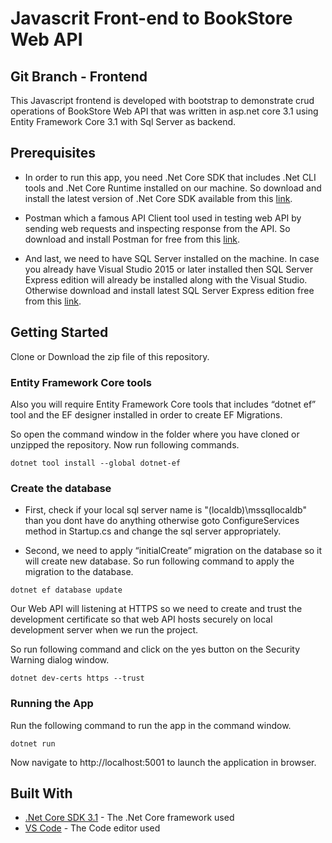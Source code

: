 # Javascrit Front-end to BookStore Web API

## Git Branch - Frontend

This Javascript frontend is developed with bootstrap to demonstrate crud operations of BookStore Web API that was written in asp.net core 3.1 using Entity Framework Core 3.1 with Sql Server as backend.

## Prerequisites

- In order to run this app, you need .Net Core SDK that includes .Net CLI tools and .Net Core Runtime installed on our machine.
  So download and install the latest version of .Net Core SDK available from this [link](https://dotnet.microsoft.com/download).

- Postman which a famous API Client tool used in testing web API by sending web requests and inspecting response from the API. So download and install Postman for free from this [link](https://www.getpostman.com/downloads/).

- And last, we need to have SQL Server installed on the machine. In case you already have Visual Studio 2015 or later installed then SQL Server Express edition will already be installed along with the Visual Studio. Otherwise download and install latest SQL Server Express edition free from this [link](https://www.microsoft.com/en-us/sql-server/sql-server-editions-express).

## Getting Started

Clone or Download the zip file of this repository.

### Entity Framework Core tools

Also you will require Entity Framework Core tools that includes “dotnet ef” tool and the EF designer installed in order to create EF Migrations.

So open the command window in the folder where you have cloned or unzipped the repository.
Now run following commands.

```
dotnet tool install --global dotnet-ef
```

### Create the database

- First, check if your local sql server name is "(localdb)\mssqllocaldb" than you dont have do anything otherwise goto ConfigureServices method in Startup.cs and change the sql server appropriately.

- Second, we need to apply “initialCreate” migration on the database so it will create new database.
  So run following command to apply the migration to the database.

```
dotnet ef database update
```

Our Web API will listening at HTTPS so we need to create and trust the development certificate so that web API hosts securely on local development server when we run the project.

So run following command and click on the yes button on the Security Warning dialog window.

```
dotnet dev-certs https --trust
```

### Running the App

Run the following command to run the app in the command window.

```
dotnet run
```

Now navigate to http://localhost:5001 to launch the application in browser.

## Built With

- [.Net Core SDK 3.1](https://dotnet.microsoft.com/download/dotnet-core/3.1) - The .Net Core framework used
- [VS Code](https://code.visualstudio.com/download) - The Code editor used
